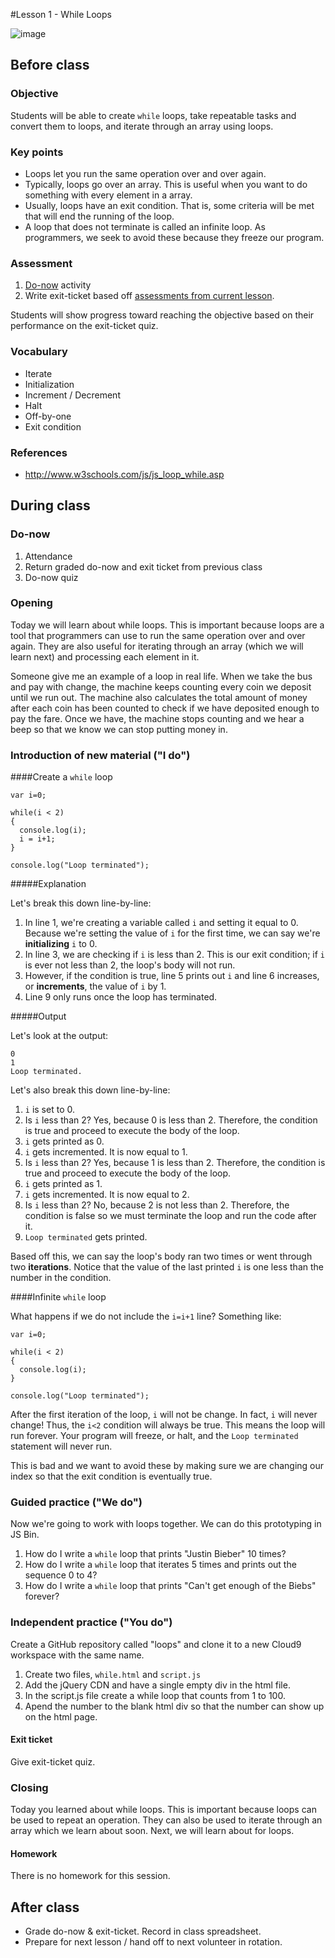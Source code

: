 #Lesson 1 - While Loops

![image](http://i.imgur.com/VxptVvS.jpg)

## Before class

### Objective

Students will be able to create ``while`` loops, take repeatable tasks and convert them to loops, and iterate through an array using loops.

### Key points

* Loops let you run the same operation over and over again.
* Typically, loops go over an array. This is useful when you want to do something with every element in a array.
* Usually, loops have an exit condition. That is, some criteria will be met that will end the running of the loop.
* A loop that does not terminate is called an infinite loop. As programmers, we seek to avoid these because they freeze our program.

### Assessment

1. [Do-now](assessments/do_now.md) activity 
2. Write exit-ticket based off [assessments from current lesson](assessments/exit_ticket.md).

Students will show progress toward reaching the objective based on their performance on the exit-ticket quiz.

### Vocabulary

* Iterate
* Initialization 
* Increment / Decrement
* Halt
* Off-by-one
* Exit condition

### References

* http://www.w3schools.com/js/js_loop_while.asp

## During class

### Do-now

1. Attendance
2. Return graded do-now and exit ticket from previous class
3. Do-now quiz

### Opening

Today we will learn about while loops. This is important because loops are a tool that programmers can use to run the same operation over and over again. They are also useful for iterating through an array (which we will learn next) and processing each element in it. 

Someone give me an example of a loop in real life. When we take the bus and pay with change, the machine keeps counting every coin we deposit until we run out. The machine also calculates the total amount of money after each coin has been counted to check if we have deposited enough to pay the fare. Once we have, the machine stops counting and we hear a beep so that we know we can stop putting money in.

### Introduction of new material ("I do")

####Create a `while` loop

```
var i=0;

while(i < 2)
{
  console.log(i);
  i = i+1;
}

console.log("Loop terminated");
```

#####Explanation

Let's break this down line-by-line:

1. In line 1, we're creating a variable called `i` and setting it equal to 0. Because we're setting the value of `i` for the first time, we can say we're **initializing** `i` to 0. 
2. In line 3, we are checking if `i` is less than 2. This is our exit condition; if `i` is ever not less than 2, the loop's body will not run. 
3. However, if the condition is true, line 5 prints out `i` and line 6 increases, or **increments**, the value of `i` by 1. 
4. Line 9 only runs once the loop has terminated.

#####Output

Let's look at the output:

```
0
1
Loop terminated.
```

Let's also break this down line-by-line:

1. `i` is set to 0.
2. Is `i` less than 2? Yes, because 0 is less than 2. Therefore, the condition is true and proceed to execute the body of the loop.
3. `i` gets printed as 0.
4. `i` gets incremented. It is now equal to 1.
5. Is `i` less than 2? Yes, because 1 is less than 2. Therefore, the condition is true and proceed to execute the body of the loop.
6. `i` gets printed as 1.
7. `i` gets incremented. It is now equal to 2.
8. Is `i` less than 2? No, because 2 is not less than 2. Therefore, the condition is false so we must terminate the loop and run the code after it.
9. `Loop terminated` gets printed.

Based off this, we can say the loop's body ran two times or went through two **iterations**. Notice that the value of the last printed `i` is one less than the number in the condition.

####Infinite `while` loop

What happens if we do not include the `i=i+1` line? Something like: 

```
var i=0;

while(i < 2)
{
  console.log(i);
}

console.log("Loop terminated");
```

After the first iteration of the loop, `i` will not be change. In fact, `i` will never change! Thus, the `i<2` condition will always be true. This means the loop will run forever. Your program will freeze, or halt, and the `Loop terminated` statement will never run.

This is bad and we want to avoid these by making sure we are changing our index so that the exit condition is eventually true.

### Guided practice ("We do")

Now we're going to work with loops together. We can do this prototyping in JS Bin.

1. How do I write a `while` loop that prints "Justin Bieber" 10 times?
2. How do I write a `while` loop that iterates 5 times and prints out the sequence 0 to 4?
3. How do I write a `while` loop that prints "Can't get enough of the Biebs" forever?


### Independent practice ("You do")
Create a GitHub repository called "loops" and clone it to a new Cloud9 workspace with the same name.

1. Create two files, `while.html` and `script.js`
2. Add the jQuery CDN and have a single empty div in the html file.
3. In the script.js file create a while loop that counts from 1 to 100.
4. Apend the number to the blank html div so that the number can show up on the html page.

#### Exit ticket

Give exit-ticket quiz.

### Closing

Today you learned about while loops. This is important because loops can be used to repeat an operation. They can also be used to iterate through an array which we learn about soon. Next, we will learn about for loops.

#### Homework
There is no homework for this session.

## After class

* Grade do-now & exit-ticket. Record in class spreadsheet.
* Prepare for next lesson / hand off to next volunteer in rotation.
